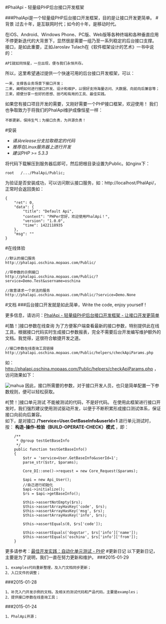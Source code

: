 #PhalApi - 轻量级PHP后台接口开发框架 


###PhalApi是一个轻量级PHP后台接口开发框架，目的是让接口开发更简单。
#背景
过去十年，是互联网时代；如今的十年，是移动时代。  
  
在iOS、Android、Windows Phone、PC版、Web版等各种终端和各种垂直应用不停更新迭代的大背景下，显然很是需要一组乃至一系列稳定的后台接口支撑。
接口，是如此重要，正如Jaroslav Tulach在《软件框架设计的艺术》一书中说的：
```
API就如同恒星，一旦出现，便与我们永恒共存。
```

所以，这里希望通过提供一个快速可用的后台接口开发框架，可以：

```
一来，支撑各业务场景下接口开发；
二来，阐明如何进行接口开发、设计和维护，以很好支持海量访问、大数据、向前向后兼容等；
三来，顺便分享一些好的思想、技巧和有用的工具、最佳实践。
```

如果您有接口项目开发的需要，又刚好需要一个PHP接口框架，欢迎使用！    我们也争取致力于将我们的PhalApi维护成像恒星一样：  
```
不断更新，保持生气；为接口负责，为开源负责！
```


#安装
+ *请从release分支拉取稳定的代码*
+ *推荐在Linux服务器上进行开发*
+ *建议PHP >= 5.3.3*

将代码下载解压到服务器后即可，然后把根目录设置为Public。如nginx下：

```
root   /.../PhalApi/Public;
```

为验证是否安装成功，可以访问默认接口服务，如：http://localhost/PhalApi/，正常时会返回类如：
```
{
    "ret": 0,
    "data": {
        "title": "Default Api",
        "content": "PHPer您好，欢迎使用PhalApi！",
        "version": "1.0.0",
        "time": 1422118935
    },
    "msg": ""
}
```
#在线体验
```
//默认的接口服务
http://phalapi.oschina.mopaas.com/Public/

//带参数的示例接口
http://phalapi.oschina.mopaas.com/Public/?service=Demo.Test&username=oschina

//故意请求一个非法的服务
http://phalapi.oschina.mopaas.com/Public/?service=Demo.None

```

#文档
###后台接口开发就是如此简单，Write the code, enjoy yourself !

更多信息，请访问：[PhalApi - 轻量级PHP后台接口开发框架 - 让接口开发更简单](http://my.oschina.net/u/256338/blog/363288)  

#[酷！]接口参数在线查询
为了方便客户端查看最新的接口参数，特别提供此在线工具，根据接口代码实时生成接口参数报表，完全不需要后台开发编写维护额外的文档。我觉得，这很符合敏捷开发之道。
```
//接口参数在线查询工具链接
http://phalapi.oschina.mopaas.com/Public/helpers/checkApiParams.php
```
如：http://phalapi.oschina.mopaas.com/Public/helpers/checkApiParams.php ，访问效果如下：

 ![mahua](http://static.oschina.net/uploads/space/2015/0130/190225_8HRX_256338.jpg)
 因此，接口所需要的参数，对于接口开发人员，也只是简单配置一下参数规则，便可以轻松获取。
 
#[赞！]接口单元测试
不能被测试的代码，不是好代码。
在使用此框架进行接口开发时，我们强烈建议使用测试驱动开发，以便于不断积累形成接口测试体系，保证接口向前向后兼容。  
如下，是对接口 **/?service=User.GetBaseInfo&userId=1** 进行单元测试时，按： **构造-操作-检验（BUILD-OPERATE-CHECK）模式** ，即：  

```
    /**
     * @group testGetBaseInfo
     */ 
    public function testGetBaseInfo()
    {
        $str = 'service=User.GetBaseInfo&userId=1';
        parse_str($str, $params);

        Core_DI::one()->request = new Core_Request($params);

        $api = new Api_User(); 
        //自己进行初始化
        $api->initialize();
        $rs = $api->getBaseInfo();

        $this->assertNotEmpty($rs);
        $this->assertArrayHasKey('code', $rs);
        $this->assertArrayHasKey('msg', $rs);
        $this->assertArrayHasKey('info', $rs);

        $this->assertEquals(0, $rs['code']);

        $this->assertEquals('dogstar', $rs['info']['name']);
        $this->assertEquals('oschina', $rs['info']['from']);
    }
```
更多请参考：[最佳开发实践：自动化单元测试 - PHP](http://my.oschina.net/u/256338/blog/370605)
#更新日记
以下更新日记，主要是为了说明，我们一直在努力更新和维护。
###2015-01-29
```
1、examples代码重新整理，及入门文档同步更新；
2、入口文件的调整；
```

###2015-01-28
```
1、补充入门开发示例的文档，及相关的测试代码和产品代码，主要是examples；
2、提供接口参数在线查询工具；
```
###2015-01-24
```
1、PhalApi开源；
```